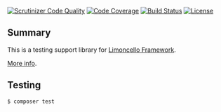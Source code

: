 [![Scrutinizer Code Quality](https://scrutinizer-ci.com/g/limoncello-php-dist/testing/badges/quality-score.png?b=master)](https://scrutinizer-ci.com/g/limoncello-php-dist/testing/?branch=master)
[![Code Coverage](https://scrutinizer-ci.com/g/limoncello-php-dist/testing/badges/coverage.png?b=master)](https://scrutinizer-ci.com/g/limoncello-php-dist/testing/?branch=master)
[![Build Status](https://travis-ci.org/limoncello-php-dist/testing.svg?branch=master)](https://travis-ci.org/limoncello-php-dist/testing)
[![License](https://img.shields.io/packagist/l/limoncello-php/testing.svg)](https://packagist.org/packages/limoncello-php/testing)

## Summary

This is a testing support library for [Limoncello Framework](https://github.com/limoncello-php/framework).

[More info](https://github.com/limoncello-php/framework).

## Testing

```bash
$ composer test
```
